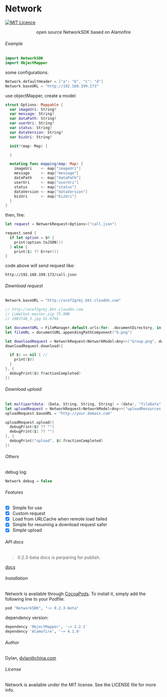 # Network

[![MIT Licence](https://badges.frapsoft.com/os/mit/mit.svg?v=103)](https://opensource.org/licenses/mit-license.php)

<p align="center">open source NetworkSDK based on Alamofire</p>

###### Example

```swift
import NetworkSDK
import ObjectMapper
```

some configurations:
```swift
Network.defaultHeader = ["a": "b", "c": "d"]
Network.baseURL = "http://192.168.199.173"
```

use objectMapper, create a model:
```swift
struct Options: Mappable {
  var imageUri: String?
  var message: String?
  var dataPath: String?
  var userUri: String?
  var status: String?
  var dataVersion: String?
  var bizUri: String?

  init?(map: Map) {

  }

  mutating func mapping(map: Map) {
    imageUri    <- map["imageUri"]
    message     <- map["message"]
    dataPath    <- map["dataPath"]
    userUri     <- map["userUri"]
    status      <- map["status"]
    dataVersion <- map["dataVersion"]
    bizUri      <- map["bizUri"]
  }
}

```

then, fire:

```swift
let request = NetworkRequest<Options>("call.json")

request.send {
  if let option = $0 {
    print(option.toJSON())
  } else {
    print($1 ?? Error())
}
```

code above will send request like: 

```
http://192.168.199.173/call.json
```

###### Download request

```swift
Network.baseURL = "http://ocef2grmj.bkt.clouddn.com"

// http://ocef2grmj.bkt.clouddn.com
// LLWeChat-master.zip 75.8MB
// 1083748_3.jpg 51.67kb

let documentURL = FileManager.default.urls(for: .documentDirectory, in: .userDomainMask)[0]
let fileURL = documentURL.appendingPathComponent("b.png")

let downloadRequest = NetworkRequest<NetworkModel<Any>>("Group.png", destination: fileURL, true)
downloadRequest.download({

  if $1 == nil { //
    print($0) 
  }
}, {
  debugPrint($0.fractionCompleted)
})
```

###### Download upload

```swift
let multipartdata: (Data, String, String, String) = (data!, "fileData", "a.png", "image/png")
let uploadRequest = NetworkRequest<NetworkModel<Any>>("uploadResources.json", [multipartdata], ["category": "HEAD"])
uploadRequest.baseURL = "http://your.domain.com"

uploadRequest.upload({ 
  debugPrint($0 ?? "")
  debugPrint($1 ?? "")
}, {
  debugPrint("upload", $0.fractionCompleted)
})

```

###### Others

debug log:

```swift
Network.debug = false
```

###### Features

- [x] Simple for use
- [x] Custom request 
- [x] Load from URLCache when remote load failed
- [x] Simple for resuming a download request safer
- [x] Simple upload

###### API docs

> 0.2.3-beta docs is perparing for publish.

[docs](http://www.devdylan.cn/NetworkSDK/0.2.0-beta/api/)

###### Installation

Network is available through [CocoaPods](http://cocoapods.org). To install
it, simply add the following line to your Podfile:

```ruby
pod "NetworkSDK", "~> 0.2.3-beta"
```

dependency version: 
```ruby
dependency 'ObjectMapper', '~> 2.2.1'
dependency 'Alamofire', '~> 4.1.0'
```

###### Author

Dylan, dylan@china.com

###### License

Network is available under the MIT license. See the LICENSE file for more info.
